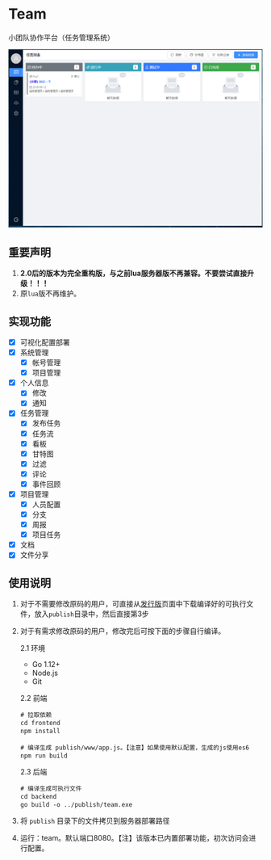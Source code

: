 # Team

小团队协作平台（任务管理系统）

![预览](./Preview.png)

## 重要声明

1. **2.0后的版本为完全重构版，与之前lua服务器版不再兼容。不要尝试直接升级！！！**
2. 原`lua`版不再维护。

## 实现功能

+ [x] 可视化配置部署
+ [x] 系统管理
    - [x] 帐号管理
    - [x] 项目管理
+ [x] 个人信息
    - [x] 修改
    - [x] 通知
+ [x] 任务管理
    - [x] 发布任务
    - [x] 任务流
    - [x] 看板
    - [x] 甘特图
    - [x] 过滤
    - [x] 评论
    - [x] 事件回顾
+ [x] 项目管理
    - [x] 人员配置
    - [x] 分支
    - [x] 周报
    - [x] 项目任务
+ [x] 文档
+ [x] 文件分享

## 使用说明

1. 对于不需要修改原码的用户，可直接从[发行版](https://gitee.com/love_linger/Team/releases)页面中下载编译好的可执行文件，放入`publish`目录中，然后直接第3步

2. 对于有需求修改原码的用户，修改完后可按下面的步骤自行编译。  

    2.1 环境

    * Go 1.12+  
    * Node.js
    * Git  

    2.2 前端

    ```shell
    # 拉取依赖
    cd frontend
    npm install

    # 编译生成 publish/www/app.js。【注意】如果使用默认配置，生成的js使用es6
    npm run build
    ```

    2.3 后端

    ```shell
    # 编译生成可执行文件
    cd backend
    go build -o ../publish/team.exe
    ```

3. 将 `publish` 目录下的文件拷贝到服务器部署路径

4. 运行：team。默认端口8080。【注】该版本已内置部署功能，初次访问会进行配置。







